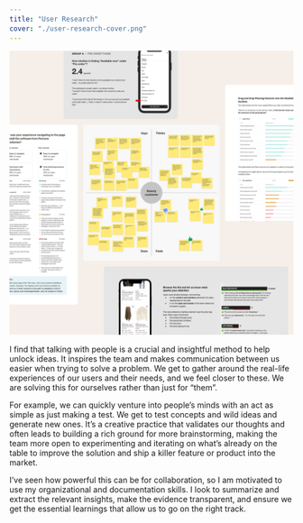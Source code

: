 ```yaml
---
title: "User Research"
cover: "./user-research-cover.png"
---
```

![Screenshots of documentation pages, presentation slides, and whiteboard diagrams with post-its.](./user-research.png)

I find that talking with people is a crucial and insightful method to help unlock ideas. It inspires the team and makes communication between us easier when trying to solve a problem. We get to gather around the real-life experiences of our users and their needs, and we feel closer to these. We are solving this for ourselves rather than just for “them”.

For example, we can quickly venture into people’s minds with an act as simple as just making a test. We get to test concepts and wild ideas and generate new ones. It’s a creative practice that validates our thoughts and often leads to building a rich ground for more brainstorming, making the team more open to experimenting and iterating on what’s already on the table to improve the solution and ship a killer feature or product into the market.

I’ve seen how powerful this can be for collaboration, so I am motivated to use my organizational and documentation skills. I look to summarize and extract the relevant insights, make the evidence transparent, and ensure we get the essential learnings that allow us to go on the right track.